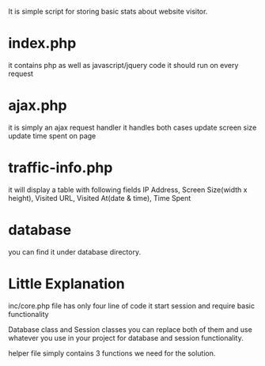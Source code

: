 It is simple script for storing basic stats about website visitor.

# index.php

it contains php as well as javascript/jquery code
it should run on every request

# ajax.php

it is simply an ajax request handler
it handles both cases
update screen size
update time spent on page

# traffic-info.php

it will display a table with following fields
IP Address, Screen Size(width x height), Visited URL, Visited At(date & time), Time Spent

# database

you can find it under database directory.

# Little Explanation

inc/core.php file has only four line of code
it start session and require basic functionality

Database class and Session classes you can replace both of them and use whatever you use in your project for database and session functionality.

helper file simply contains 3 functions we need for the solution.
